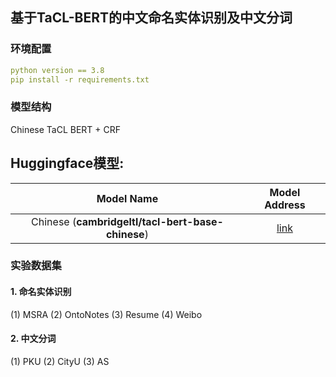 ## 基于TaCL-BERT的中文命名实体识别及中文分词
### 环境配置
```yaml
python version == 3.8
pip install -r requirements.txt
```
### 模型结构
Chinese TaCL BERT + CRF

## Huggingface模型:

|Model Name|Model Address|
|:-------------:|:-------------:|
|Chinese (**cambridgeltl/tacl-bert-base-chinese**)|[link](https://huggingface.co/cambridgeltl/tacl-bert-base-chinese)|

### 实验数据集
#### 1. 命名实体识别
(1) MSRA (2) OntoNotes (3) Resume (4) Weibo
#### 2. 中文分词
(1) PKU (2) CityU (3) AS


